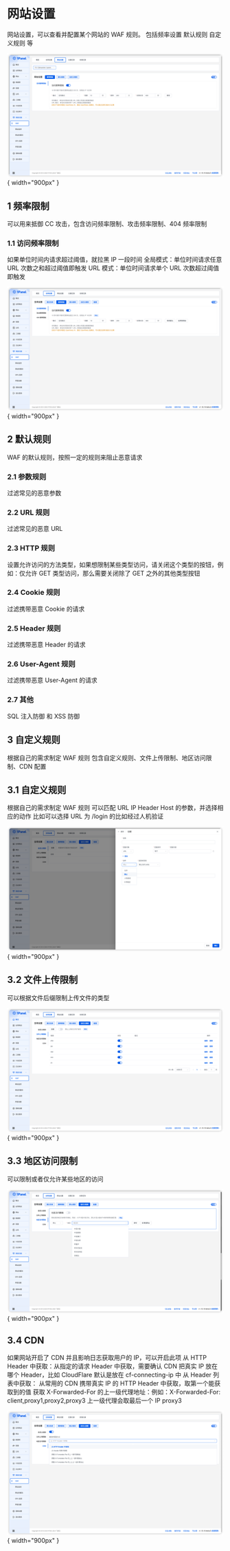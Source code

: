 # 网站设置

网站设置，可以查看并配置某个网站的 WAF 规则。  包括频率设置 默认规则 自定义规则 等


![img.png](../../../img/waf/site.png){ width="900px" }

## 1 频率限制
可以用来抵御 CC 攻击，包含访问频率限制、攻击频率限制、404 频率限制

### 1.1 访问频率限制
如果单位时间内请求超过阈值，就拉黑 IP 一段时间  全局模式：单位时间请求任意 URL 次数之和超过阈值即触发  URL 模式：单位时间请求单个 URL 次数超过阈值即触发


![img.png](../../../img/waf/cc.png){ width="900px" }

## 2 默认规则
WAF 的默认规则，按照一定的规则来阻止恶意请求


### 2.1 参数规则
过滤常见的恶意参数

### 2.2 URL 规则
过滤常见的恶意 URL

### 2.3 HTTP 规则
设置允许访问的方法类型，如果想限制某些类型访问，请关闭这个类型的按钮，例如：仅允许 GET 类型访问，那么需要关闭除了 GET 之外的其他类型按钮

### 2.4 Cookie 规则
过滤携带恶意 Cookie 的请求


### 2.5 Header 规则
过滤携带恶意 Header 的请求

### 2.6 User-Agent 规则
过滤携带恶意 User-Agent 的请求

### 2.7 其他
SQL 注入防御 和 XSS 防御

## 3 自定义规则
根据自己的需求制定 WAF 规则  包含自定义规则、文件上传限制、地区访问限制、CDN 配置

## 3.1 自定义规则
根据自己的需求制定 WAF 规则  可以匹配 URL IP Header Host 的参数，并选择相应的动作  比如可以选择 URL 为 /login 的比如经过人机验证

![img.png](../../../img/waf/acl.png){ width="900px" }

## 3.2 文件上传限制
可以根据文件后缀限制上传文件的类型

![img.png](../../../img/waf/ext.png){ width="900px" }

## 3.3 地区访问限制
可以限制或者仅允许某些地区的访问

![img.png](../../../img/waf/location.png){ width="900px" }

## 3.4 CDN
如果网站开启了 CDN 并且影响日志获取用户的 IP，可以开启此项  从 HTTP Header 中获取：从指定的请求 Header 中获取，需要确认 CDN 把真实 IP 放在哪个 Header，比如 CloudFlare 默认是放在 cf-connecting-ip 中  从 Header 列表中获取： 从常用的 CDN 携带真实 IP 的 HTTP Header 中获取，取第一个能获取到的值      获取 X-Forwarded-For 的上一级代理地址：例如：X-Forwarded-For: client,proxy1,proxy2,proxy3 上一级代理会取最后一个 IP proxy3

![img.png](../../../img/waf/cdn.png){ width="900px" }

